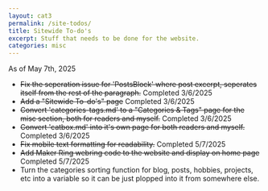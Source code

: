 ```yaml
---
layout: cat3
permalink: /site-todos/
title: Sitewide To-do's
excerpt: Stuff that needs to be done for the website.
categories: misc
---
```

As of May 7th, 2025
- ~~Fix the seperation issue for 'PostsBlock' where post excerpt, seperates itself from the rest of the paragraph.~~ Completed 3/6/2025
- ~~Add a "Sitewide To-do's" page~~ Completed 3/6/2025
- ~~Convert 'categories-tags.md' to a "Categories & Tags" page for the misc section, both for readers and myself.~~ Completed 3/6/2025
- ~~Convert 'catbox.md' into it's own page for both readers and myself.~~ Completed 3/6/2025
- ~~Fix mobile text formatting for readability.~~ Completed 5/7/2025
- ~~Add Maker Ring webring code to the website and display on home page~~ Completed 5/7/2025
- Turn the categories sorting function for blog, posts, hobbies, projects, etc into a variable so it can be just plopped into it from somewhere else. 